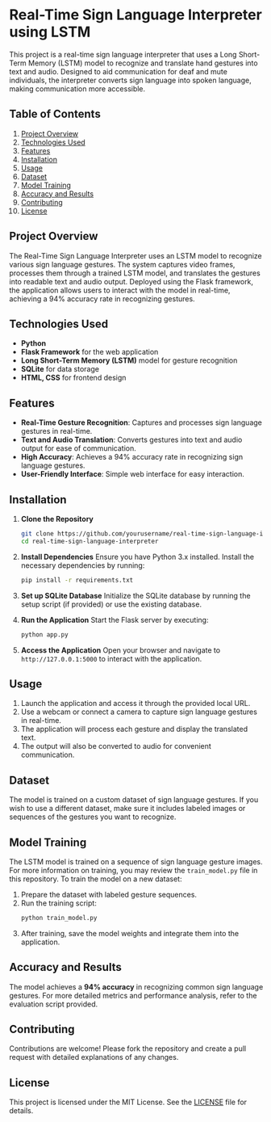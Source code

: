 # Real-Time Sign Language Interpreter using LSTM

This project is a real-time sign language interpreter that uses a Long Short-Term Memory (LSTM) model to recognize and translate hand gestures into text and audio. Designed to aid communication for deaf and mute individuals, the interpreter converts sign language into spoken language, making communication more accessible.

## Table of Contents
1. [Project Overview](#project-overview)
2. [Technologies Used](#technologies-used)
3. [Features](#features)
4. [Installation](#installation)
5. [Usage](#usage)
6. [Dataset](#dataset)
7. [Model Training](#model-training)
8. [Accuracy and Results](#accuracy-and-results)
9. [Contributing](#contributing)
10. [License](#license)

## Project Overview

The Real-Time Sign Language Interpreter uses an LSTM model to recognize various sign language gestures. The system captures video frames, processes them through a trained LSTM model, and translates the gestures into readable text and audio output. Deployed using the Flask framework, the application allows users to interact with the model in real-time, achieving a 94% accuracy rate in recognizing gestures.

## Technologies Used

- **Python**
- **Flask Framework** for the web application
- **Long Short-Term Memory (LSTM)** model for gesture recognition
- **SQLite** for data storage
- **HTML, CSS** for frontend design

## Features

- **Real-Time Gesture Recognition**: Captures and processes sign language gestures in real-time.
- **Text and Audio Translation**: Converts gestures into text and audio output for ease of communication.
- **High Accuracy**: Achieves a 94% accuracy rate in recognizing sign language gestures.
- **User-Friendly Interface**: Simple web interface for easy interaction.

## Installation

1. **Clone the Repository**
   ```bash
   git clone https://github.com/yourusername/real-time-sign-language-interpreter.git
   cd real-time-sign-language-interpreter
   ```

2. **Install Dependencies**
   Ensure you have Python 3.x installed. Install the necessary dependencies by running:
   ```bash
   pip install -r requirements.txt
   ```

3. **Set up SQLite Database**
   Initialize the SQLite database by running the setup script (if provided) or use the existing database.

4. **Run the Application**
   Start the Flask server by executing:
   ```bash
   python app.py
   ```

5. **Access the Application**
   Open your browser and navigate to `http://127.0.0.1:5000` to interact with the application.

## Usage

1. Launch the application and access it through the provided local URL.
2. Use a webcam or connect a camera to capture sign language gestures in real-time.
3. The application will process each gesture and display the translated text.
4. The output will also be converted to audio for convenient communication.

## Dataset

The model is trained on a custom dataset of sign language gestures. If you wish to use a different dataset, make sure it includes labeled images or sequences of the gestures you want to recognize.

## Model Training

The LSTM model is trained on a sequence of sign language gesture images. For more information on training, you may review the `train_model.py` file in this repository. To train the model on a new dataset:

1. Prepare the dataset with labeled gesture sequences.
2. Run the training script:
   ```bash
   python train_model.py
   ```
3. After training, save the model weights and integrate them into the application.

## Accuracy and Results

The model achieves a **94% accuracy** in recognizing common sign language gestures. For more detailed metrics and performance analysis, refer to the evaluation script provided.

## Contributing

Contributions are welcome! Please fork the repository and create a pull request with detailed explanations of any changes.

## License

This project is licensed under the MIT License. See the [LICENSE](LICENSE) file for details.
